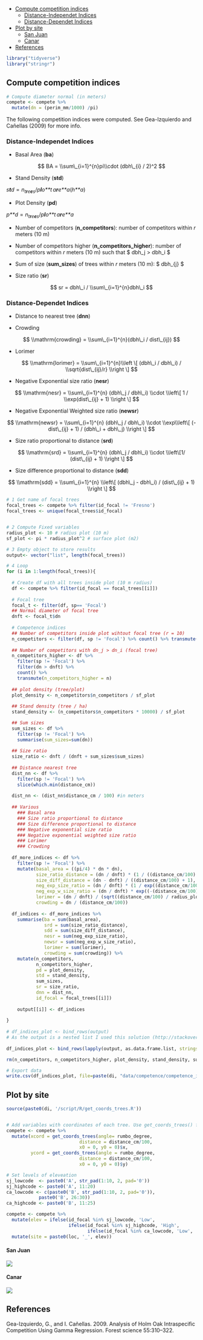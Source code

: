 -   [Compute competition indices](#compute-competition-indices)
    -   [Distance-Independet Indices](#distance-independet-indices)
    -   [Distance-Dependet Indices](#distance-dependet-indices)
-   [Plot by site](#plot-by-site)
    -   [San Juan](#san-juan)
    -   [Canar](#canar)
-   [References](#references)

``` r
library("tidyverse")
library("stringr")
```

Compute competition indices
---------------------------

``` r
# Compute diameter normal (in meters)
compete <- compete %>% 
  mutate(dn = (perim_mm/1000) /pi) 
```

The following competition indices were computed. See Gea-Izquierdo and Cañellas (2009) for more info.

### Distance-Independet Indices

-   Basal Area (**ba**)

$$ BA = \\sum\_{i=1}^{n}pi\\cdot (dbh\_{i} / 2)^2 $$

-   Stand Density (**std**)

*s**t**d* = *n*<sub>*t**r**e**e**s*</sub>/*p**l**o**t* *a**r**e**a*(*h**a*)

-   Plot Density (**pd**)

*p**d* = *n*<sub>*t**r**e**e**s*</sub>/*p**l**o**t* *a**r**e**a*

-   Number of competitors (**n\_competitors**): number of competitors within *r* meters (10 m)

-   Number of competitors higher (**n\_competitors\_higher**): number of competitors within *r* meters (10 m) such that $ dbh\_j &gt; dbh\_i $

-   Sum of size (**sum\_sizes**) of trees within *r* meters (10 m): $ dbh\_{j} $

-   Size ratio (**sr**)

$$ sr = dbh\_i / \\sum\_{i=1}^{n}dbh\_i $$

### Distance-Dependet Indices

-   Distance to nearest tree (**dnn**)

-   Crowding

$$ \\mathrm{crowding} = \\sum\_{i=1}^{n}(dbh\_i / dist\_{ij}) $$

-   Lorimer

$$ \\mathrm{lorimer} = \\sum\_{i=1}^{n}\\left \[ (dbh\_i / dbh\_i) / \\sqrt{dist\_{ij}/r} \\right \] $$

-   Negative Exponential size ratio (**nesr**)

$$ \\mathrm{nesr} = \\sum\_{i=1}^{n} (dbh\_j / dbh\_i) \\cdot \\left\[ 1 / \\exp(dist\_{ij} + 1) \\right \] $$

-   Negative Exponential Weighted size ratio (**newsr**)

$$ \\mathrm{newsr} = \\sum\_{i=1}^{n} (dbh\_j / dbh\_i) \\cdot \\exp\\left\[ (-dist\_{ij} + 1) / (dbh\_i + dbh\_j) \\right \] $$

-   Size ratio proportional to distance (**srd**)

$$ \\mathrm{srd} = \\sum\_{i=1}^{n} (dbh\_j / dbh\_i) \\cdot \\left\[1/ (dist\_{ij} + 1) \\right \] $$

-   Size difference proportional to distance (**sdd**)

$$ \\mathrm{sdd} = \\sum\_{i=1}^{n} \\left\[ (dbh\_j  - dbh\_i) / (dist\_{ij} + 1) \\right \] $$

``` r
# 1 Get name of focal trees
focal_trees <- compete %>% filter(id_focal != 'Fresno') 
focal_trees <- unique(focal_trees$id_focal)


# 2 Compute Fixed variables 
radius_plot <- 10 # radius plot (10 m)
sf_plot <- pi * radius_plot^2 # surface plot (m2)

# 3 Empty object to store results 
output<- vector("list", length(focal_trees))

# 4 Loop 
for (i in 1:length(focal_trees)){ 
  
  # Create df with all trees inside plot (10 m radius)
  df <- compete %>% filter(id_focal == focal_trees[[i]])
  
  # Focal tree
  focal_t <- filter(df, sp== 'Focal') 
  ## Normal diameter of focal tree
  dnft <- focal_t$dn       
  
  # Competence indices 
  ## Number of competitors inside plot wihtout focal tree (r = 10)
  n_competitors <- filter(df, sp != 'Focal') %>% count() %>% transmute(n_competitors = n)
  
  ## Number of competitors with dn_j > dn_i (focal tree)
  n_competitors_higher <- df %>%
    filter(sp != 'Focal') %>%
    filter(dn > dnft) %>% 
    count() %>% 
    transmute(n_competitors_higher = n)
  
  ## plot density (tree/plot)
  plot_density <- n_competitors$n_competitors / sf_plot
  
  ## Stand density (tree / ha) 
  stand_density <- (n_competitors$n_competitors * 10000) / sf_plot

  ## Sum sizes 
  sum_sizes <- df %>% 
    filter(sp != 'Focal') %>%
    summarise(sum_sizes=sum(dn))
  
  ## Size ratio 
  size_ratio <- dnft / (dnft + sum_sizes$sum_sizes)
  
  ## Distance nearest tree
  dist_nn <- df %>% 
    filter(sp != 'Focal') %>% 
    slice(which.min(distance_cm))
  
  dist_nn <- (dist_nn$distance_cm / 100) #in meters 
  
  ## Various 
    ### Basal area
    ### Size ratio proportional to distance 
    ### Size difference proportional to distance 
    ### Negative exponential size ratio
    ### Negative exponential weighted size ratio
    ### Lorimer 
    ### Crowding 
  
  df_more_indices <- df %>%
    filter(sp != 'Focal') %>%
    mutate(basal_area = ((pi/4) * dn * dn), 
           size_ratio_distance = (dn / dnft) * (1 / ((distance_cm/100) + 1)),
           size_diff_distance = (dn - dnft) / ((distance_cm/100) + 1),
           neg_exp_size_ratio = (dn / dnft) * (1 / exp((distance_cm/100) + 1)),
           neg_exp_w_size_ratio = (dn / dnft) * exp((-(distance_cm/100) + 1) / (dn + dnft)),
           lorimer = (dn / dnft) / (sqrt((distance_cm/100) / radius_plot)),
           crowding = dn / (distance_cm/100))
  
  df_indices <- df_more_indices %>% 
    summarise(ba = sum(basal_area),
              srd = sum(size_ratio_distance),
              sdd = sum(size_diff_distance),
              nesr = sum(neg_exp_size_ratio),
              newsr = sum(neg_exp_w_size_ratio),
              lorimer = sum(lorimer),
              crowding = sum(crowding)) %>% 
    mutate(n_competitors,
           n_competitors_higher,
           pd = plot_density,
           std = stand_density,
           sum_sizes,
           sr = size_ratio,
           dnn = dist_nn,
           id_focal = focal_trees[[i]])
  
    output[[i]] <- df_indices
  
}          
   
# df_indices_plot <- bind_rows(output)
# As the output is a nested list I used this solution (http://stackoverflow.com/questions/27930883/converting-elements-in-a-nested-list-to-dataframe) to convert to a dataframe
  
df_indices_plot <- bind_rows(lapply(output, as.data.frame.list, stringsAsFactors=FALSE))

rm(n_competitors, n_competitors_higher, plot_density, stand_density, sum_sizes, size_ratio, dist_nn, df, df_indices, output, df_more_indices, dnft)

# Export data 
write.csv(df_indices_plot, file=paste(di, "data/competence/competence_indices.csv", sep=""), row.names = FALSE)
```

Plot by site
------------

``` r
source(paste0(di, '/script/R/get_coords_trees.R')) 


# Add variables with coordinates of each tree. Use get_coords_trees() function 
compete <- compete %>% 
  mutate(xcord = get_coords_trees(angle= rumbo_degree, 
                           distance = distance_cm/100,
                           x0 = 0, y0 = 0)$x,
         ycord = get_coords_trees(angle = rumbo_degree, 
                           distance = distance_cm/100,
                           x0 = 0, y0 = 0)$y)
```

``` r
# Set levels of eleveation 
sj_lowcode  <- paste0('A', str_pad(1:10, 2, pad='0'))
sj_highcode <- paste0('A', 11:20)
ca_lowcode <- c(paste0('B', str_pad(1:10, 2, pad='0')),
            paste0('B', 26:30))
ca_highcode <- paste0('B', 11:25)

compete <- compete %>% 
  mutate(elev = ifelse(id_focal %in% sj_lowcode, 'Low',
                       ifelse(id_focal %in% sj_highcode, 'High',
                              ifelse(id_focal %in% ca_lowcode, 'Low', 'High')))) %>%
  mutate(site = paste0(loc, '_', elev))
```

#### San Juan

![](analysis_competence_files/figure-markdown_github/competence_sj-1.png)

#### Canar

![](analysis_competence_files/figure-markdown_github/competence_ca-1.png)

References
----------

Gea-Izquierdo, G., and I. Cañellas. 2009. Analysis of Holm Oak Intraspecific Competition Using Gamma Regression. Forest science 55:310–322.
